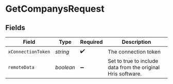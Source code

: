 # GetCompanysRequest


## Fields

| Field                                                        | Type                                                         | Required                                                     | Description                                                  |
| ------------------------------------------------------------ | ------------------------------------------------------------ | ------------------------------------------------------------ | ------------------------------------------------------------ |
| `xConnectionToken`                                           | *string*                                                     | :heavy_check_mark:                                           | The connection token                                         |
| `remoteData`                                                 | *boolean*                                                    | :heavy_minus_sign:                                           | Set to true to include data from the original Hris software. |